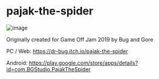 # pajak-the-spider

![image](https://github.com/badagui/pajak-the-spider/assets/18372659/ec1f3ca2-b744-4297-93fc-49802504ea92)

Originally created for Game Off Jam 2019 by Bug and Gore

PC / Web:
https://dr-bug.itch.io/pajak-the-spider

Android:
https://play.google.com/store/apps/details?id=com.BGStudio.PajakTheSpider
